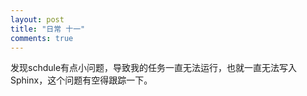 ```yaml
---
layout: post
title: "日常 十一"
comments: true
---
```

发现schdule有点小问题，导致我的任务一直无法运行，也就一直无法写入Sphinx，这个问题有空得跟踪一下。
